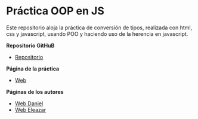# Práctica OOP en JS

Este repositorio aloja la práctica de conversión de tipos, realizada con html, css y javascript, usando POO y haciendo uso de la herencia en javascript.


**Repositorio GitHuB**

* [Repositorio](https://github.com/ULL-ESIT-GRADOII-PL/object-oriented-programming-in-js-ele-daniel)

**Página de la práctica**

* [Web](http://ull-esit-gradoii-pl.github.io/object-oriented-programming-in-js-ele-daniel/)

**Páginas de los autores**

* [Web Daniel](http://alu0100783230.github.io/)
* [Web Eleazar](http://elediaz.github.io/public/portafolio.html)


